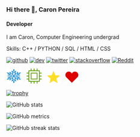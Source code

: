 ### Hi there 👋, Caron Pereira
#### Developer
I am Caron, Computer Engineering undergrad 

Skills: C++ / PYTHON / SQL / HTML / CSS



[<img src='https://cdn.jsdelivr.net/npm/simple-icons@3.0.1/icons/github.svg' alt='github' height='40'>](https://github.com/norac1243)  [<img src='https://cdn.jsdelivr.net/npm/simple-icons@3.0.1/icons/dev-dot-to.svg' alt='dev' height='40'>](https://dev.to/norac1243)  [<img src='https://cdn.jsdelivr.net/npm/simple-icons@3.0.1/icons/twitter.svg' alt='twitter' height='40'>](https://twitter.com/phi_csp)  [<img src='https://cdn.jsdelivr.net/npm/simple-icons@3.0.1/icons/stackoverflow.svg' alt='stackoverflow' height='40'>](https://stackoverflow.com/users/norac1243)  [<img src='https://cdn.jsdelivr.net/npm/simple-icons@3.0.1/icons/reddit.svg' alt='Reddit' height='40'>](https://www.reddit.com/user/phi_on_red)  

<a href='https://archiveprogram.github.com/'><img src='https://raw.githubusercontent.com/acervenky/animated-github-badges/master/assets/acbadge.gif' width='40' height='40'></a> <a href='https://docs.github.com/en/developers'><img src='https://raw.githubusercontent.com/acervenky/animated-github-badges/master/assets/devbadge.gif' width='40' height='40'></a> <a href='https://stars.github.com/'><img src='https://raw.githubusercontent.com/acervenky/animated-github-badges/master/assets/starbadge.gif' width='35' height='35'></a> <a href='https://docs.github.com/en/github/supporting-the-open-source-community-with-github-sponsors'><img src='https://raw.githubusercontent.com/acervenky/animated-github-badges/master/assets/sponsorbadge.gif' width='35' height='35'></a> 

[![trophy](https://github-profile-trophy.vercel.app/?username=norac1243)](https://github.com/ryo-ma/github-profile-trophy)

![GitHub stats](https://github-readme-stats.vercel.app/api?username=norac1243&show_icons=true)  

![GitHub metrics](https://metrics.lecoq.io/norac1243)  

![GitHub streak stats](https://streak-stats.demolab.com/?user=norac1243)  

